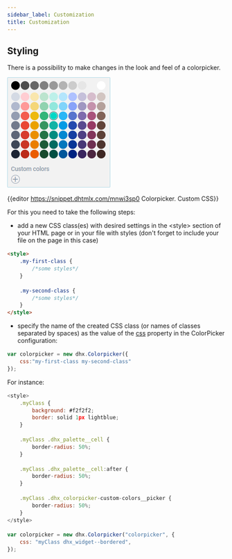 ```yaml
---
sidebar_label: Customization
title: Customization
---          
```


Styling 
-----------

There is a possibility to make changes in the look and feel of a colorpicker. 

![](../assets/colorpicker/colorpicker_css.png)

{{editor    https://snippet.dhtmlx.com/mnwi3sp0	Colorpicker. Custom CSS}}

For this you need to take the following steps:

- add a new CSS class(es) with desired settings in the &lt;style&gt; section of your HTML page or in your file with styles (don't forget to include your file on the page in this case)

~~~html
<style>
	.my-first-class {
		/*some styles*/
	}
    
    .my-second-class {
		/*some styles*/
	}
</style>
~~~

- specify the name of the created CSS class (or names of classes separated by spaces) as the value of the [css](colorpicker/api/colorpicker_css_config.md) property in the ColorPicker configuration:

~~~js
var colorpicker = new dhx.Colorpicker({
    css:"my-first-class my-second-class"
});
~~~

For instance:

~~~js
<style>
	.myClass {
		background: #f2f2f2;
		border: solid 1px lightblue;
	}

	.myClass .dhx_palette__cell {
		border-radius: 50%;
	}

	.myClass .dhx_palette__cell:after {
		border-radius: 50%;
	}

	.myClass .dhx_colorpicker-custom-colors__picker {
		border-radius: 50%;
	}
</style>

var colorpicker = new dhx.Colorpicker("colorpicker", {
	css: "myClass dhx_widget--bordered",
});
~~~

